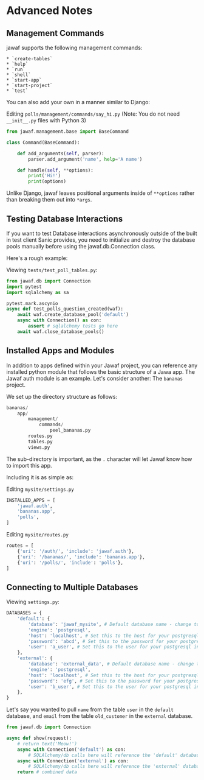 # Advanced Notes

## Management Commands

jawaf supports the following management commands:

    * `create-tables`
    * `help`
    * `run`
    * `shell`
    * `start-app`
    * `start-project`
    * `test`

You can also add your own in a manner similar to Django:

Editing `polls/management/commands/say_hi.py`
(Note: You do not need `__init__.py` files with Python 3)

```python
from jawaf.management.base import BaseCommand

class Command(BaseCommand):

    def add_arguments(self, parser):
        parser.add_argument('name', help='A name')

    def handle(self, **options):
        print('Hi!')
        print(options)
```

Unlike Django, jawaf leaves positional arguments inside of `**options`
rather than breaking them out into `*args`.

## Testing Database Interactions

If you want to test Database interactions asynchronously outside of the built in test client Sanic provides,
you need to initialize and destroy the database pools manually before using the jawaf.db.Connection class.

Here's a rough example:

Viewing `tests/test_poll_tables.py`:

```python
from jawaf.db import Connection
import pytest
import sqlalchemy as sa

pytest.mark.ascynio
async def test_polls_question_created(waf):
    await waf.create_database_pool('default')
    async with Connection() as con:
        assert # sqlalchemy tests go here
    await waf.close_database_pools()
```
## Installed Apps and Modules

In addition to apps defined within your Jawaf project, you can reference any
installed python module that follows the basic structure of a Jawa app.
The Jawaf auth module is an example.
Let's consider another: The `bananas` project.

We set up the directory structure as follows:

```python
bananas/
    app/
        management/
            commands/
                peel_bananas.py
        routes.py
        tables.py
        views.py
```

The sub-directory is important, as the `.` character will let Jawaf know how to import this app.

Including it is as simple as:

Editing `mysite/settings.py`

```python
INSTALLED_APPS = [
    'jawaf.auth',
    'bananas.app',
    'polls',
]
```

Editing `mysite/routes.py`

```python
routes = [
    {'uri': '/auth/', 'include': 'jawaf.auth'},
    {'uri': '/bananas/', 'include': 'bananas.app'},
    {'uri': '/polls/', 'include': 'polls'},
]
```

## Connecting to Multiple Databases

Viewing `settings.py`:

```python
DATABASES = {
    'default': {
        'database': 'jawaf_mysite', # Default database name - change to match the database you want to use.
        'engine': 'postgresql',
        'host': 'localhost', # Set this to the host for your postgresql install, localhost by default.
        'password': 'abcd', # Set this to the password for your postgresql install
        'user': 'a_user', # Set this to the user for your postgresql install
    },
    'external': {
        'database': 'external_data', # Default database name - change to match the database you want to use.
        'engine': 'postgresql',
        'host': 'localhost', # Set this to the host for your postgresql install, localhost by default.
        'password': 'efg', # Set this to the password for your postgresql install
        'user': 'b_user', # Set this to the user for your postgresql install
    },
}
```

Let's say you wanted to pull `name` from the table `user` in the `default` database,
and `email` from the table `old_customer` in the `external` database.

```python
from jawaf.db import Connection

async def show(request):
    # return text('Meow!')
    async with Connection('default') as con:
        # SQLAlchemy/db calls here will reference the 'default' database
    async with Connection('external') as con:
        # SQLAlchemy/db calls here will reference the 'external' database
    return # combined data
```
